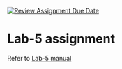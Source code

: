 [![Review Assignment Due Date](https://classroom.github.com/assets/deadline-readme-button-24ddc0f5d75046c5622901739e7c5dd533143b0c8e959d652212380cedb1ea36.svg)](https://classroom.github.com/a/-Dvtjaty)
# Lab-5 assignment

Refer to [Lab-5 manual](https://nju-cn-course.gitbook.io/nju-computer-network-lab-manual/ipv4-router/lab-5)
